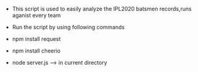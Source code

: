 
* This script is used to easily analyze the IPL2020 batsmen records,runs aganist every team

* Run the script by using following commands

* npm install request

*  npm install cheerio

* node server.js --> in current directory  

